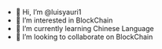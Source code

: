 - 👋 Hi, I’m @luisyauri1
- 👀 I’m interested in BlockChain
- 🌱 I’m currently learning Chinese Language
- 💞️ I’m looking to collaborate on BlockChain

